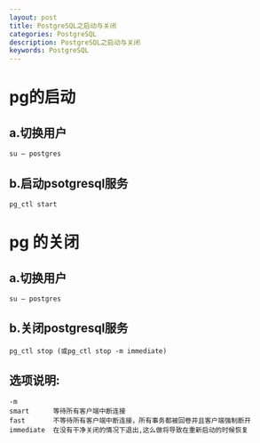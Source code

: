 ```yaml
---
layout: post
title: PostgreSQL之启动与关闭
categories: PostgreSQL
description: PostgreSQL之启动与关闭
keywords: PostgreSQL
---
```



# pg的启动
## a.切换用户
```
su – postgres
```
## b.启动psotgresql服务
```
pg_ctl start
```

# pg 的关闭
## a.切换用户
```
su – postgres
```
## b.关闭postgresql服务
```
pg_ctl stop (或pg_ctl stop -m immediate)
```
## 选项说明:
```
-m 
smart      等待所有客户端中断连接   
fast       不等待所有客户端中断连接，所有事务都被回卷并且客户端强制断开
immediate  在没有干净关闭的情况下退出,这么做将导致在重新启动的时候恢复
```



